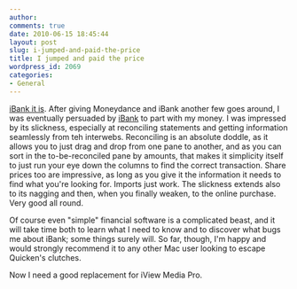 ```yaml
---
author:
comments: true
date: 2010-06-15 18:45:44
layout: post
slug: i-jumped-and-paid-the-price
title: I jumped and paid the price
wordpress_id: 2069
categories:
- General
---
```


[iBank it is](http://jeremycherfas.net/2010/03/10/switching-financial-software/). After giving Moneydance and iBank another few goes around, I was eventually persuaded by [iBank](http://www.iggsoftware.com/ibank/) to part with my money. I was impressed by its slickness, especially at reconciling statements and getting information seamlessly from teh interwebs. Reconciling is an absolute doddle, as it allows you to just drag and drop from one pane to another, and as you can sort in the to-be-reconciled pane by amounts, that makes it simplicity itself to just run your eye down the columns to find the correct transaction. Share prices too are impressive, as long as you give it the information it needs to find what you're looking for. Imports just work. The slickness extends also to its nagging and then, when you finally weaken, to the online purchase. Very good all round.

Of course even "simple" financial software is a complicated beast, and it will take time both to learn what I need to know and to discover what bugs me about iBank; some things surely will. So far, though, I'm happy and would strongly recommend it to any other Mac user looking to escape Quicken's clutches.

Now I need a good replacement for iView Media Pro.
